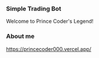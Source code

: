 ### Simple Trading Bot
Welcome to Prince Coder's Legend!

### About me
https://princecoder000.vercel.app/